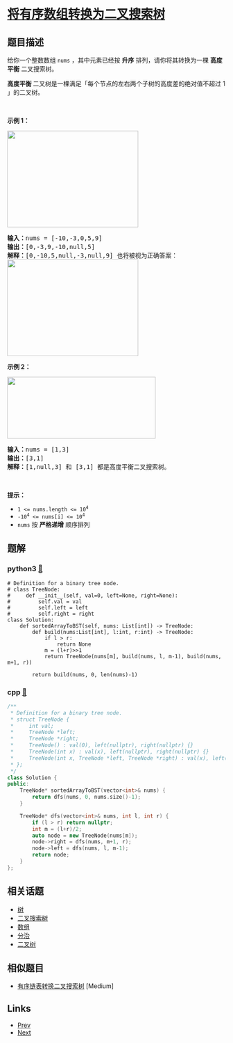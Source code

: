 
# [将有序数组转换为二叉搜索树](https://leetcode-cn.com/problems/convert-sorted-array-to-binary-search-tree)

## 题目描述

<p>给你一个整数数组 <code>nums</code> ，其中元素已经按 <strong>升序</strong> 排列，请你将其转换为一棵 <strong>高度平衡</strong> 二叉搜索树。</p>

<p><strong>高度平衡 </strong>二叉树是一棵满足「每个节点的左右两个子树的高度差的绝对值不超过 1 」的二叉树。</p>

<p>&nbsp;</p>

<p><strong>示例 1：</strong></p>
<img alt="" src="https://assets.leetcode.com/uploads/2021/02/18/btree1.jpg" style="width: 302px; height: 222px;" />
<pre>
<strong>输入：</strong>nums = [-10,-3,0,5,9]
<strong>输出：</strong>[0,-3,9,-10,null,5]
<strong>解释：</strong>[0,-10,5,null,-3,null,9] 也将被视为正确答案：
<img alt="" src="https://assets.leetcode.com/uploads/2021/02/18/btree2.jpg" style="width: 302px; height: 222px;" />
</pre>

<p><strong>示例 2：</strong></p>
<img alt="" src="https://assets.leetcode.com/uploads/2021/02/18/btree.jpg" style="width: 342px; height: 142px;" />
<pre>
<strong>输入：</strong>nums = [1,3]
<strong>输出：</strong>[3,1]
<strong>解释：</strong>[1,null,3] 和 [3,1] 都是高度平衡二叉搜索树。
</pre>

<p>&nbsp;</p>

<p><strong>提示：</strong></p>

<ul>
	<li><code>1 &lt;= nums.length &lt;= 10<sup>4</sup></code></li>
	<li><code>-10<sup>4</sup> &lt;= nums[i] &lt;= 10<sup>4</sup></code></li>
	<li><code>nums</code> 按 <strong>严格递增</strong> 顺序排列</li>
</ul>


## 题解

### python3 [🔗](convert-sorted-array-to-binary-search-tree.py) 
```python3
# Definition for a binary tree node.
# class TreeNode:
#     def __init__(self, val=0, left=None, right=None):
#         self.val = val
#         self.left = left
#         self.right = right
class Solution:
    def sortedArrayToBST(self, nums: List[int]) -> TreeNode:
        def build(nums:List[int], l:int, r:int) -> TreeNode:
            if l > r:
                return None
            m = (l+r)>>1
            return TreeNode(nums[m], build(nums, l, m-1), build(nums, m+1, r))
        
        return build(nums, 0, len(nums)-1)
```
### cpp [🔗](convert-sorted-array-to-binary-search-tree.cpp) 
```cpp
/**
 * Definition for a binary tree node.
 * struct TreeNode {
 *     int val;
 *     TreeNode *left;
 *     TreeNode *right;
 *     TreeNode() : val(0), left(nullptr), right(nullptr) {}
 *     TreeNode(int x) : val(x), left(nullptr), right(nullptr) {}
 *     TreeNode(int x, TreeNode *left, TreeNode *right) : val(x), left(left), right(right) {}
 * };
 */
class Solution {
public:
    TreeNode* sortedArrayToBST(vector<int>& nums) {
        return dfs(nums, 0, nums.size()-1);
    }

    TreeNode* dfs(vector<int>& nums, int l, int r) {
        if (l > r) return nullptr;
        int m = (l+r)/2;
        auto node = new TreeNode(nums[m]);
        node->right = dfs(nums, m+1, r);
        node->left = dfs(nums, l, m-1);
        return node;
    }
};
```


## 相关话题

- [树](../../tags/tree.md) 
- [二叉搜索树](../../tags/binary-search-tree.md) 
- [数组](../../tags/array.md) 
- [分治](../../tags/divide-and-conquer.md) 
- [二叉树](../../tags/binary-tree.md) 


## 相似题目

- [有序链表转换二叉搜索树](../convert-sorted-list-to-binary-search-tree/README.md)  [Medium] 


## Links

- [Prev](../binary-tree-level-order-traversal-ii/README.md) 
- [Next](../convert-sorted-list-to-binary-search-tree/README.md) 

